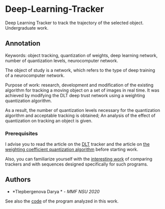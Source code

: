 # Deep-Learning-Tracker
Deep Learning Tracker to track the trajectory of the selected object. Undergraduate work.

## Annotation

Keywords: object tracking, quantization of weights, deep learning network, number of quantization levels, neurocomputer network.
 
The object of study is a network, which refers to the type of deep training of a neurocomputer network.

Purpose of work: research, development and modification of the existing algorithm for tracking a moving object on a set of images in real time. It was achieved by modifying the DLT deep trust network using a weighting quantization algorithm.

As a result, the number of quantization levels necessary for the quantization algorithm and acceptable tracking is obtained; An analysis of the effect of quantization on tracking an object is given.

### Prerequisites

I advise you to read the article on the [DLT](https://papers.nips.cc/paper/5192-learning-a-deep-compact-image-representation-for-visual-tracking) tracker and the article on [the weighting coefficient quantization algorithm](http://www.mathnet.ru/php/archive.phtml?wshow=paper&jrnid=pdm&paperid=676&option_lang=rus) before starting work.

Also, you can familiarize yourself with the [interesting work](https://ieeexplore.ieee.org/document/6619156) of comparing trackers and with sequences designed specifically for such programs.

## Authors

* *Tlepbergenova Darya * - *MMF NSU 2020* 

See also the [code](https://github.com/TDaryaT/DLT) of the program analyzed in this work.
